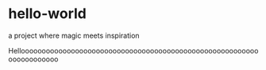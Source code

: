 # hello-world
a project where magic meets inspiration 

Hellooooooooooooooooooooooooooooooooooooooooooooooooooooooooooooooooooooo
